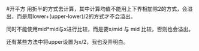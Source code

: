 #开平方
用折半的方式去计算，其中计算均值不能用上下界相加除2的方式，会溢出，而是用lower+(upper-lower)/2的方式才不会溢出。

同时不能使用mid*mid与x进行比较，而是要x/mid 与 mid 比较，否则也会溢出。

还有某些方法中将upper设置为x/2，我也没弄明白。